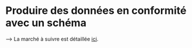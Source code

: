# Produire des données en conformité avec un schéma

\--> La marché à suivre est détaillée [ici](../preparer-un-jeu-de-donnees-de-qualite/structurer-un-jeu-de-donnees.md#produire-des-donnees-conforme-a-un-schema-de-donnees-identifie).&#x20;
